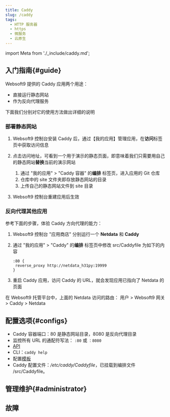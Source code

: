 ```yaml
---
title: Caddy
slug: /caddy
tags:
  - HTTP 服务器
  - https
  - 微服务
  - 云原生
---
```


import Meta from './_include/caddy.md';

<Meta name="meta" />

## 入门指南{#guide}

Websoft9 提供的 Caddy 应用两个用途：

- 直接运行静态网站
- 作为反向代理服务

下面我们分别对它的使用方法做出详细的说明

### 部署静态网站

1. Websoft9 控制台安装 Caddy 后，通过【我的应用】管理应用，在**访问**标签页中获取访问信息

2. 点击访问地址，可看到一个用于演示的静态页面，即意味着我们只需要用自己的静态网站**替换**当前的演示网站

   1. 通过 "我的应用" > "Caddy 容器" 的**编排** 标签页，进入应用的 Git 仓库
   2. 仓库中的 site 文件夹即存放静态网站的目录
   3. 上传自己的静态网站文件到 site 目录

4. Websoft9 控制台重建应用后生效

### 反向代理其他应用

参考下面的步骤，体验 Caddy 方向代理的能力：

1. Websoft9 控制台 "应用商店" 分别运行一个 **Netdata** 和 **Caddy**

2. 通过 "我的应用" > "Caddy" 的**编排** 标签页中修改 src/Caddyfile 为如下的内容
   ```
   :80 {
    reverse_proxy http://netdata_h31py:19999
   }
   ```

3. 重启 Caddy 应用，访问 Caddy 的 URL，就会发现应用已指向了 Netdata 的页面

在 Websoft9 托管平台中，上面的 Netdata 访问的路由： 用户 > Websoft9 网关 > Caddy > Netdata


## 配置选项{#configs}

- Caddy 容器端口：80 是静态网站目录，8080 是反向代理目录
- 监控所有 URL 的通配符写法： `:80` 或 `：8080`
- [API](https://caddyserver.com/docs/quick-starts/api)
- CLI：`caddy help`
- 配置[模板](https://caddy.community/c/wiki/13)
- Caddy 配置文件：*/etc/caddy/Caddyfile*，已挂载到编排文件 /src/Caddyfile。 

## 管理维护{#administrator}

## 故障
